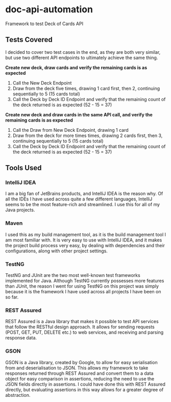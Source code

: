# doc-api-automation
Framework to test Deck of Cards API

## Tests Covered
I decided to cover two test cases in the end, as they are both very similar, but use two different API endpoints to ultimately achieve the same thing.

**Create new deck, draw cards and verify the remaining cards is as expected**
1. Call the New Deck Endpoint
2. Draw from the deck five times, drawing 1 card first, then 2, continuing sequentially to 5 (15 cards total)
3. Call the Deck by Deck ID Endpoint and verify that the remaining count of the deck returned is as expected (52 - 15 = 37)

**Create new deck and draw cards in the same API call, and verify the remaining cards is as expected**
1. Call the Draw from New Deck Endpoint, drawing 1 card
2. Draw from the deck for more times times, drawing 2 cards first, then 3, continuing sequentially to 5 (15 cards total)
3. Call the Deck by Deck ID Endpoint and verify that the remaining count of the deck returned is as expected (52 - 15 = 37)

## Tools Used
### IntelliJ IDEA
I am a big fan of JetBrains products, and IntelliJ IDEA is the reason why. Of all the IDEs I have used across quite a few different languages, IntelliJ seems to be the most feature-rich and streamlined. I use this for all of my Java projects.

### Maven
I used this as my build management tool, as it is the build management tool I am most familiar with. It is very easy to use with IntelliJ IDEA, and it makes the project build process very easy, by dealing with dependencies and their configurations, along with other project settings.

### TestNG
TestNG and JUnit are the two most well-known test frameworks implemented for Java. Although TestNG currently possesses more features than JUnit, the reason I went for using TestNG on this project was simply because it is the framework I have used across all projects I have been on so far.

### REST Assured
REST Assured is a Java library that makes it possible to test API services that follow the RESTful design approach. It allows for sending requests (POST, GET, PUT, DELETE etc.) to web services, and receiving and parsing response data.

### GSON
GSON is a Java library, created by Google, to allow for easy serialisation from and deserialisation to JSON. This allows my framework to take responses returned through REST Assured and convert them to a data object for easy comparison in assertions, reducing the need to use the JSON fields directly in assertions. I could have done this with REST Assured directly, but evaluating assertions in this way allows for a greater degree of abstraction.

